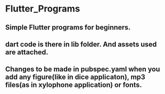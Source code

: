 # Flutter_Programs

## Simple Flutter programs for beginners.

## dart code is there in lib folder. And assets used are attached.

## Changes to be made in pubspec.yaml when you add any figure(like in dice applicaton), mp3 files(as in xylophone application) or fonts.
